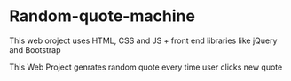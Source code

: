 # Random-quote-machine

This web oroject uses HTML, CSS and JS + front end libraries like jQuery and Bootstrap

This Web Project genrates random quote every time user clicks new quote
